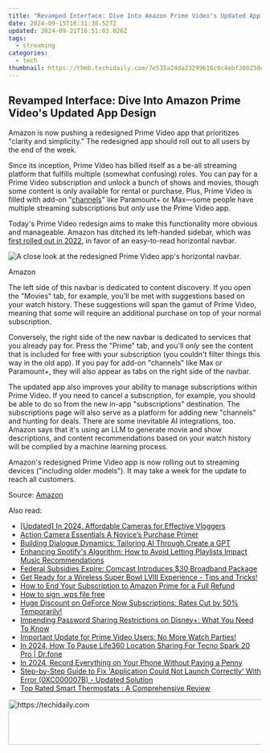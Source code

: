 ```yaml
---
title: "Revamped Interface: Dive Into Amazon Prime Video's Updated App Design"
date: 2024-09-15T16:31:38.527Z
updated: 2024-09-21T16:51:03.026Z
tags:
  - streaming
categories:
  - tech
thumbnail: https://thmb.techidaily.com/7e535a24da23299616c0c4ebf30823de033f9fe39180ca23996553702d15983c.jpg
---
```


## Revamped Interface: Dive Into Amazon Prime Video's Updated App Design

Amazon is now pushing a redesigned Prime Video app that prioritizes "clarity and simplicity." The redesigned app should roll out to all users by the end of the week.

 Since its inception, Prime Video has billed itself as a be-all streaming platform that fulfills multiple (somewhat confusing) roles. You can pay for a Prime Video subscription and unlock a bunch of shows and movies, though some content is only available for rental or purchase. Plus, Prime Video is filled with add-on "[channels](https://www.amazon.com/gp/video/store/channels?tag=hotoge-20&ascsubtag=UUhtgUeUpU2004341&asc%5Frefurl=https%3A%2F%2Fwww.howtogeek.com%2Fprime-video-redesign-2024%2F&asc%5Fcampaign=Short-Term)" like Paramount+ or Max—some people have multiple streaming subscriptions but _only_ use the Prime Video app.

 Today's Prime Video redesign aims to make this functionality more obvious and manageable. Amazon has ditched its left-handed sidebar, which was [first rolled out in 2022](https://fix-guide.techidaily.com/in-2024-4-feasible-ways-to-fake-location-on-facebook-for-your-itel-p40-drfone-by-drfone-virtual-android/), in favor of an easy-to-read horizontal navbar.

![A close look at the redesigned Prime Video app's horizontal navbar.](https://static1.howtogeekimages.com/wordpress/wp-content/uploads/2024/07/37.jpg) 

Amazon

 The left side of this navbar is dedicated to content discovery. If you open the "Movies" tab, for example, you'll be met with suggestions based on your watch history. These suggestions will span the gamut of Prime Video, meaning that some will require an additional purchase on top of your normal subscription.

 Conversely, the right side of the new navbar is dedicated to services that you already pay for. Press the "Prime" tab, and you'll _only_ see the content that is included for free with your subscription (you couldn't filter things this way in the old app). If you pay for add-on "channels" like Max or Paramount+, they will also appear as tabs on the right side of the navbar.

 The updated app also improves your ability to manage subscriptions within Prime Video. If you need to cancel a subscription, for example, you should be able to do so from the new in-app "subscriptions" destination. The subscriptions page will also serve as a platform for adding new "channels" and hunting for deals. There are some inevitable AI integrations, too. Amazon says that it's using an LLM to generate movie and show descriptions, and content recommendations based on your watch history will be complied by a machine learning process.

 Amazon's redesigned Prime Video app is now rolling out to streaming devices ("including older models"). It may take a week for the update to reach all customers.

 Source: [Amazon](https://www.aboutamazon.com/news/entertainment/prime-video-updated-steaming-experience)

<ins class="adsbygoogle"
     style="display:block"
     data-ad-format="autorelaxed"
     data-ad-client="ca-pub-7571918770474297"
     data-ad-slot="1223367746"></ins>

<ins class="adsbygoogle"
     style="display:block"
     data-ad-client="ca-pub-7571918770474297"
     data-ad-slot="8358498916"
     data-ad-format="auto"
     data-full-width-responsive="true"></ins>

<span class="atpl-alsoreadstyle">Also read:</span>
<div><ul>
<li><a href="https://facebook-record-videos.techidaily.com/updated-in-2024-affordable-cameras-for-effective-vloggers/"><u>[Updated] In 2024, Affordable Cameras for Effective Vloggers</u></a></li>
<li><a href="https://fox-friendly.techidaily.com/action-camera-essentials-a-novices-purchase-primer/"><u>Action Camera Essentials A Novice’s Purchase Primer</u></a></li>
<li><a href="https://tech-revival.techidaily.com/building-dialogue-dynamics-tailoring-ai-through-create-a-gpt/"><u>Building Dialogue Dynamics: Tailoring AI Through Create a GPT</u></a></li>
<li><a href="https://media-tips.techidaily.com/enhancing-spotifys-algorithm-how-to-avoid-letting-playlists-impact-music-recommendations/"><u>Enhancing Spotify's Algorithm: How to Avoid Letting Playlists Impact Music Recommendations</u></a></li>
<li><a href="https://media-tips.techidaily.com/federal-subsidies-expire-comcast-introduces-30-broadband-package/"><u>Federal Subsidies Expire: Comcast Introduces $30 Broadband Package</u></a></li>
<li><a href="https://media-tips.techidaily.com/get-ready-for-a-wireless-super-bowl-lviii-experience-tips-and-tricks/"><u>Get Ready for a Wireless Super Bowl LVIII Experience - Tips and Tricks!</u></a></li>
<li><a href="https://media-tips.techidaily.com/how-to-end-your-subscription-to-amazon-prime-for-a-full-refund/"><u>How to End Your Subscription to Amazon Prime for a Full Refund</u></a></li>
<li><a href="https://blog-min.techidaily.com/how-to-sign-wps-file-free-by-ldigisigner-sign-a-word-sign-a-word/"><u>How to sign .wps file free</u></a></li>
<li><a href="https://media-tips.techidaily.com/huge-discount-on-geforce-now-subscriptions-rates-cut-by-50-temporarily/"><u>Huge Discount on GeForce Now Subscriptions: Rates Cut by 50% Temporarily!</u></a></li>
<li><a href="https://media-tips.techidaily.com/impending-password-sharing-restrictions-on-disneyplus-what-you-need-to-know/"><u>Impending Password Sharing Restrictions on Disney+: What You Need To Know</u></a></li>
<li><a href="https://media-tips.techidaily.com/important-update-for-prime-video-users-no-more-watch-parties/"><u>Important Update for Prime Video Users: No More Watch Parties!</u></a></li>
<li><a href="https://location-social.techidaily.com/in-2024-how-to-pause-life360-location-sharing-for-tecno-spark-20-pro-drfone-by-drfone-virtual-android/"><u>In 2024, How To Pause Life360 Location Sharing For Tecno Spark 20 Pro | Dr.fone</u></a></li>
<li><a href="https://video-screen-grab.techidaily.com/in-2024-record-everything-on-your-phone-without-paying-a-penny/"><u>In 2024, Record Everything on Your Phone Without Paying a Penny</u></a></li>
<li><a href="https://win-howtos.techidaily.com/step-by-step-guide-to-fix-application-could-not-launch-correctly-with-error-0xc000007b-updated-solution/"><u>Step-by-Step Guide to Fix 'Application Could Not Launch Correctly' With Error (0XC000007B) - Updated Solution</u></a></li>
<li><a href="https://buynow-tips.techidaily.com/top-rated-smart-thermostats-a-comprehensive-review/"><u>Top Rated Smart Thermostats : A Comprehensive Review</u></a></li>
</ul></div>

<!-- affiliate ads begin -->
<a href="https://appsumo.8odi.net/c/5597632/2151889/7443" target="_top" id="2151889">
  <img src="//a.impactradius-go.com/display-ad/7443-2151889" border="0" alt="https://techidaily.com" width="728" height="90"/>
</a>
<img height="0" width="0" src="https://appsumo.8odi.net/i/5597632/2151889/7443" style="position:absolute;visibility:hidden;" border="0" />
<!-- affiliate ads end -->

